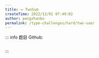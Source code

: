 ```yaml
---
title: ➖ TwoSum
createTime: 2022/12/01 07:49:02
author: pengzhanbo
permalink: /type-challenges/hard/two-sum/
---
```


::: info 题目
Github: []()

```ts
```
:::
